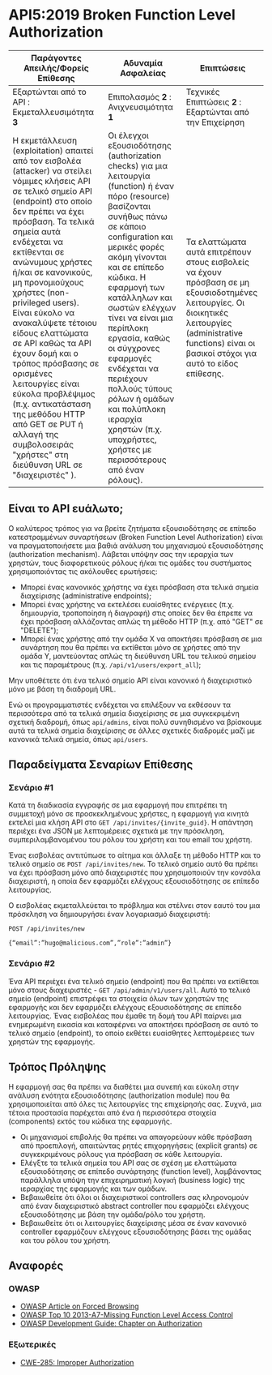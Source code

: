 API5:2019 Broken Function Level Authorization
=============================================

| Παράγοντες Απειλής/Φορείς Επίθεσης | Αδυναμία Ασφαλείας | Επιπτώσεις |
| - | - | - |
| Εξαρτώνται από το API : Εκμεταλλευσιμότητα **3** | Επιπολασμός **2** : Ανιχνευσιμότητα **1** | Τεχνικές Επιπτώσεις **2** : Εξαρτώνται από την Επιχείρηση |
| Η εκμετάλλευση (exploitation) απαιτεί από τον εισβολέα (attacker) να στείλει νόμιμες κλήσεις API σε τελικό σημείο API (endpoint) στο οποίο δεν πρέπει να έχει πρόσβαση. Τα τελικά σημεία αυτά ενδέχεται να εκτίθενται σε ανώνυμους χρήστες ή/και σε κανονικούς, μη προνομιούχους χρήστες (non-privileged users). Είναι εύκολο να ανακαλύψετε τέτοιου είδους ελαττώματα σε API καθώς τα API έχουν δομή και ο τρόπος πρόσβασης σε ορισμένες λειτουργίες είναι εύκολα προβλέψιμος (π.χ. αντικατάσταση της μεθόδου HTTP από GET σε PUT ή αλλαγή της συμβολοσειράς "χρήστες" στη διεύθυνση URL σε "διαχειριστές" ). | Οι έλεγχοι εξουσιοδότησης (authorization checks) για μια λειτουργία (function) ή έναν πόρο (resource) βασίζονται συνήθως πάνω σε κάποιο configuration και μερικές φορές ακόμη γίνονται και σε επίπεδο κώδικα. Η εφαρμογή των κατάλληλων και σωστών ελέγχων τίνει να είναι μια περίπλοκη εργασία, καθώς οι σύγχρονες εφαρμογές ενδέχεται να περιέχουν πολλούς τύπους ρόλων ή ομάδων και πολύπλοκη ιεραρχία χρηστών (π.χ. υποχρήστες, χρήστες με περισσότερους από έναν ρόλους). | Τα ελαττώματα αυτά επιτρέπουν στους εισβολείς να έχουν πρόσβαση σε μη εξουσιοδοτημένες λειτουργίες. Οι διοικητικές λειτουργίες (administrative functions) είναι οι βασικοί στόχοι για αυτό το είδος επίθεσης. |

## Είναι το API ευάλωτο;

Ο καλύτερος τρόπος για να βρείτε ζητήματα εξουσιοδότησης σε επίπεδο κατεστραμμένων συναρτήσεων (Broken Function Level Authorization) είναι να πραγματοποιήσετε μια βαθιά ανάλυση του μηχανισμού εξουσιοδότησης (authorization mechanism). Λάβεται υπόψην σας την ιεραρχία των χρηστών, τους διαφορετικούς ρόλους ή/και τις ομάδες του συστήματος χρησιμοποιόντας τις ακόλουθες ερωτήσεις:

* Μπορεί ένας κανονικός χρήστης να έχει πρόσβαση στα τελικά σημεία διαχείρισης (administrative endpoints);
* Μπορεί ένας χρήστης να εκτελέσει ευαίσθητες ενέργειες (π.χ. δημιουργία, τροποποίηση ή διαγραφή) στις οποίες δεν θα έπρεπε να έχει πρόσβαση αλλάζοντας απλώς τη μέθοδο HTTP (π.χ. από "GET" σε "DELETE");
* Μπορεί ένας χρήστης από την ομάδα Χ να αποκτήσει πρόσβαση σε μια συνάρτηση που θα πρέπει να εκτίθεται μόνο σε χρήστες από την ομάδα Υ, μαντεύοντας απλώς τη διεύθυνση URL του τελικού σημείου και τις παραμέτρους (π.χ. `/api/v1/users/export_all`);

Μην υποθέτετε ότι ένα τελικό σημείο API είναι κανονικό ή διαχειριστικό μόνο με βάση τη διαδρομή URL.

Ενώ οι προγραμματιστές ενδέχεται να επιλέξουν να εκθέσουν τα περισσότερα από τα τελικά σημεία διαχείρισης σε μια συγκεκριμένη σχετική διαδρομή, όπως `api/admins`, είναι πολύ συνηθισμένο να βρίσκουμε αυτά τα τελικά σημεία διαχείρισης σε άλλες σχετικές διαδρομές μαζί με κανονικά τελικά σημεία, όπως `api/users`.

## Παραδείγματα Σεναρίων Επίθεσης

### Σενάριο #1

Κατά τη διαδικασία εγγραφής σε μια εφαρμογή που επιτρέπει τη συμμετοχή μόνο σε 
προσκεκλημένους χρήστες, η εφαρμογή για κινητά εκτελεί μια κλήση API στο 
`GET /api/invites/{invite_guid}`. Η απάντηση περιέχει ένα JSON με λεπτομέρειες 
σχετικά με την πρόσκληση, συμπεριλαμβανομένου του ρόλου του χρήστη και του email του χρήστη.

Ένας εισβολέας αντιτύπωσε το αίτημα και άλλαξε τη μέθοδο HTTP και το τελικό 
σημείο σε `POST /api/invites/new`. Το τελικό σημείο αυτό θα πρέπει να έχει πρόσβαση μόνο 
από διαχειριστές που χρησιμοποιούν την κονσόλα διαχειριστή, η οποία δεν εφαρμόζει ελέγχους 
εξουσιοδότησης σε επίπεδο λειτουργίας.

Ο εισβολέας εκμεταλλεύεται το πρόβλημα και στέλνει στον εαυτό του μια πρόσκληση να δημιουργήσει έναν λογαριασμό διαχειριστή:

```
POST /api/invites/new

{“email”:”hugo@malicious.com”,”role”:”admin”}
```

### Σενάριο #2

Ένα API περιέχει ένα τελικό σημείο (endpoint) που θα πρέπει να εκτίθεται μόνο στους διαχειριστές - 
`GET /api/admin/v1/users/all`. Αυτό το τελικό σημείο (endpoint) επιστρέφει τα στοιχεία όλων των χρηστών της 
εφαρμογής και δεν εφαρμόζει ελέγχους εξουσιοδότησης σε επίπεδο λειτουργίας. Ένας εισβολέας που 
έμαθε τη δομή του API παίρνει μια ενημερωμένη εικασία και καταφέρνει να αποκτήσει πρόσβαση σε αυτό 
το τελικό σημείο (endpoint), το οποίο εκθέτει ευαίσθητες λεπτομέρειες των χρηστών της εφαρμογής.



## Τρόπος Πρόληψης

Η εφαρμογή σας θα πρέπει να διαθέτει μια συνεπή και εύκολη στην ανάλυση ενότητα εξουσιοδότησης (authorization module) που θα χρησιμοποιείται από όλες τις λειτουργίες της επιχείρησής σας. Συχνά, μια τέτοια προστασία παρέχεται από ένα ή περισσότερα στοιχεία (components) εκτός του κώδικα της εφαρμογής.

* Οι μηχανισμοί επιβολής θα πρέπει να απαγορεύουν κάθε πρόσβαση από προεπιλογή, απαιτώντας ρητές επιχορηγήσεις (explicit grants) σε συγκεκριμένους ρόλους για πρόσβαση σε κάθε λειτουργία.
* Ελέγξτε τα τελικά σημεία του API σας σε σχέση με ελαττώματα εξουσιοδότησης σε επίπεδο συνάρτησης (function level), λαμβάνοντας παράλληλα υπόψη την επιχειρηματική λογική (business logic) της ιεραρχίας της εφαρμογής και των ομάδων.
* Βεβαιωθείτε ότι όλοι οι διαχειριστικοί controllers σας κληρονομούν από έναν διαχειριστικό abstract controller που εφαρμόζει ελέγχους εξουσιοδότησης με βάση την ομάδα/ρόλο του χρήστη.
* Βεβαιωθείτε ότι οι λειτουργίες διαχείρισης μέσα σε έναν κανονικό controller εφαρμόζουν ελέγχους εξουσιοδότησης βάσει της ομάδας και του ρόλου του χρήστη.

## Αναφορές

### OWASP

* [OWASP Article on Forced Browsing][1]
* [OWASP Top 10 2013-A7-Missing Function Level Access Control][2]
* [OWASP Development Guide: Chapter on Authorization][3]

### Εξωτερικές

* [CWE-285: Improper Authorization][4]

[1]: https://www.owasp.org/index.php/Forced_browsing
[2]: https://www.owasp.org/index.php/Top_10_2013-A7-Missing_Function_Level_Access_Control
[3]: https://www.owasp.org/index.php/Category:Access_Control
[4]: https://cwe.mitre.org/data/definitions/285.html
